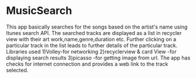 # MusicSearch
This app basically searches for the songs based on the artist's name using Itunes search API.
The searched tracks are displayed as a list in recycler view with their art work,name,genre,duration etc.
Further clicking on a particular track in the list leads to further details of the particular track.
Libraries used 1)Volley-for networking
2)recyclerview & card View -for displaying search results
3)picasso -for getting image from url.
The app has checks for internet connection and provides a web link to the track selected.
